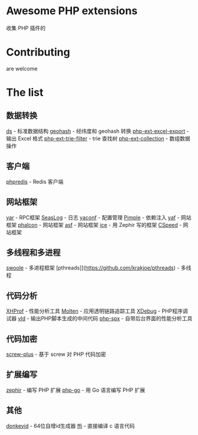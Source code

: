 # Awesome PHP extensions
收集 PHP 插件的

# Contributing
are welcome

# The list
## 数据转换
[ds](https://github.com/php-ds/extension) - 标准数据结构
[geohash](https://github.com/taogogo/geohash-php-extention) - 经纬度和 geohash 转换
[php-ext-excel-export](https://github.com/viest/php-ext-excel-export) - 输出 Excel 格式
[php-ext-trie-filter](https://github.com/wulijun/php-ext-trie-filter) - trie 查找树
[php-ext-collection](https://github.com/viest/php-ext-collection) - 数组数据操作

## 客户端
[phpredis](https://github.com/phpredis/phpredis) - Redis 客户端

## 网站框架
[yar](https://github.com/laruence/yar) - RPC框架
[SeasLog](https://github.com/SeasX/SeasLog) - 日志
[yaconf](https://github.com/laruence/yaconf) - 配置管理
[Pimple](https://github.com/silexphp/Pimple) - 依赖注入
[yaf](https://github.com/laruence/yaf) - 网站框架
[phalcon](https://github.com/phalcon) - 网站框架
[asf](https://github.com/yulonghu/asf) - 网站框架
[ice](https://github.com/ice) - 用 Zephir 写的框架
[CSpeed](https://github.com/liqiongfan/cspeed) - 网站框架

## 多线程和多进程
[swoole](https://github.com/swoole/swoole-src) - 多进程框架
[pthreads]](https://github.com/krakjoe/pthreads) - 多线程

## 代码分析
[XHProf](https://github.com/phacility/xhprof) - 性能分析工具
[Molten](https://github.com/chuan-yun/Molten) - 应用透明链路追踪工具
[XDebug](https://xdebug.org/) - PHP程序调试器
[vld](https://github.com/derickr/vld) - 输出PHP脚本生成的中间代码
[php-spx](https://github.com/NoiseByNorthwest/php-spx) - 自带后台界面的性能分析工具

## 代码加密
[screw-plus](https://github.com/del-xiong/screw-plus) - 基于 screw 对 PHP 代码加密

## 扩展编写
[zephir](https://github.com/phalcon/zephir) - 编写 PHP 扩展
[php-go](https://github.com/kitech/php-go) - 用 Go 语言编写 PHP 扩展

## 其他
[donkeyid](https://github.com/osgochina/donkeyid) - 64位自增id生成器
[ffi](https://github.com/dstogov/php-ffi) - 直接编译 c 语言代码
